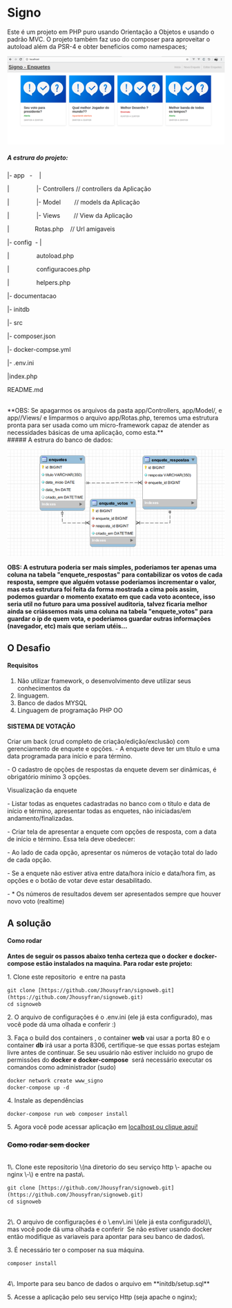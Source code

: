 # Signo

Este é um projeto em PHP puro usando Orientação a Objetos e usando o padrão MVC. O projeto também faz uso do composer para aproveitar o autoload além da PSR-4 e obter beneficios como namespaces;

![image](https://raw.githubusercontent.com/Jhousyfran/signoweb/master/app/Public/img/Screenshot.png)

##### A estrura do projeto:

\|\- app   \-    \|

\|                \|\- Controllers // controllers da Aplicação

\|                \|\- Model        // models da Aplicação

\|                \|\- Views        // View da Aplicação

\|               Rotas\.php    // Url amigaveis

\|\- config  \- \|

\|                autoload\.php

\|                configuracoes\.php

\|                helpers\.php

\|\- documentacao

\|\- initdb

\|\- src

\|\- composer\.json

\|\- docker\-compse\.yml

\|\- \.env\.ini

\|index\.php

README.md

<br>
**OBS: Se apagarmos os arquivos da pasta app/Controllers, app/Model/, e app//Views/ e limparmos o arquivo app/Rotas.php, teremos uma estrutura pronta para ser usada como um micro-framework capaz de atender as necessidades básicas de uma aplicação, como esta.**
<br>
##### A estrura do banco de dados:

![image](https://raw.githubusercontent.com/Jhousyfran/signoweb/master/Documentacao/db_modelagem.png)

**OBS: A estrutura poderia ser mais simples, poderiamos ter apenas uma coluna na tabela "enquete\_respostas" para contabilizar os votos de cada resposta, sempre que alguém votasse poderiamos incrementar o valor, mas esta estrutura foi feita da forma mostrada a cima pois assim, podemos guardar o momento exatato em que cada voto acontece, isso seria util no futuro para uma possível auditoria, talvez ficaria melhor ainda se criássemos mais uma coluna na tabela "enquete\_votos" para guardar o ip de quem vota, e poderiamos guardar outras informações (navegador, etc) mais que seriam utéis...**

## O Desafio

#### Requisitos

1. Não utilizar framework, o desenvolvimento deve utilizar seus conhecimentos da
2. linguagem.
3. Banco de dados MYSQL
4. Linguagem de programação PHP OO

#### SISTEMA DE VOTAÇÃO

Criar um back (crud completo de criação/edição/exclusão) com gerenciamento de enquete e
opções.
\- A enquete deve ter um título e uma data programada para início e para término\.

\- O cadastro de opções de respostas da enquete devem ser dinâmicas\, é obrigatório mínimo 3 opções\.

Visualização da enquete

\- Listar todas as enquetes cadastradas no banco com o título e data de início e término\, apresentar todas as enquetes\, não iniciadas/em andamento/finalizadas\.

\- Criar tela de apresentar a enquete com opções de resposta\, com a data de início e término\. Essa tela deve obedecer:

\- Ao lado de cada opção\, apresentar os números de votação total do lado de cada opção\.

\- Se a enquete não estiver ativa entre data/hora início e data/hora fim\, as opções e o botão de votar deve estar desabilitado\.

\- \* Os números de resultados devem ser apresentados sempre que houver novo voto \(realtime\)
<br>
## A solução

#### Como rodar

**Antes de seguir os passos abaixo tenha certeza que o docker e docker-compose estão instalados na maquina. Para rodar este projeto:**

1\. Clone este repositorio  e entre na pasta

```
git clone [https://github.com/Jhousyfran/signoweb.git](https://github.com/Jhousyfran/signoweb.git) 
cd signoweb
```

2\. O arquivo de configurações é o \.env\.ini \(ele já esta configurado\)\, mas você pode dá uma olhada e conferir :\)

3\. Faça o build dos containers \, o container **web** vai usar a porta 80 e o container **db** irá usar a porta 8306, certifique-se que essas portas estejam livre antes de continuar. Se seu usuário não estiver incluido no grupo de permissões do **docker e docker-compose**  será necessário executar os comandos como administrador (sudo)

```
docker network create www_signo
docker-compose up -d
```

4\. Instale as dependências

```
docker-compose run web composer install
```

5\. Agora você pode acessar aplicação em [localhost ou clique aqui!](http://localhost)
<br>
### ~~Como rodar sem docker~~
<br>
1\. Clone este repositorio \(na diretorio do seu serviço http \- apache ou nginx \-\) e entre na pasta\.

```
git clone [https://github.com/Jhousyfran/signoweb.git](https://github.com/Jhousyfran/signoweb.git)
cd signoweb
```
<br>
2\. O arquivo de configurações é o \.env\.ini \(ele já esta configurado\)\, mas você pode dá uma olhada e conferir  Se não estiver usando docker então modifique as variaveis para apontar para seu banco de dados\.

3\. É necessário ter o composer na sua máquina\.
<br>
```
composer install
```
<br>
4\. Importe para seu banco de dados o arquivo em **initdb/setup.sql**

5\. Acesse a aplicação pelo seu serviço Http \(seja apache o nginx\);